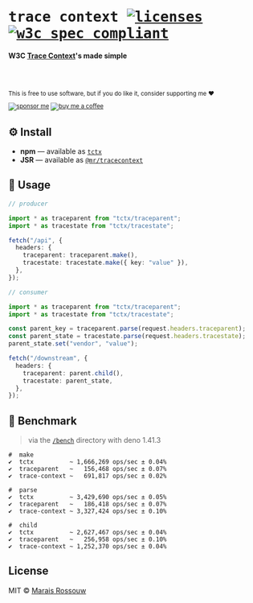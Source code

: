 <div align="left">

<samp>

# trace context [![licenses](https://licenses.dev/b/npm/tctx?style=dark)](https://licenses.dev/npm/tctx) [![w3c spec compliant](https://badgen.net/static/w3c%20spec%20compliant/✓?color=black)](https://w3c.github.io/trace-context/)

</samp>

**W3C [Trace Context](https://w3c.github.io/trace-context/)'s made simple**

<br>
<br>

<sup>

This is free to use software, but if you do like it, consider supporting me ❤️

[![sponsor me](https://badgen.net/badge/icon/sponsor?icon=github&label&color=gray)](https://github.com/sponsors/maraisr)
[![buy me a coffee](https://badgen.net/badge/icon/buymeacoffee?icon=buymeacoffee&label&color=gray)](https://www.buymeacoffee.com/marais)

</sup>

</div>

## ⚙️ Install

- **npm** — available as [`tctx`](https://www.npmjs.com/package/tctx)
- **JSR** — available as [`@mr/tracecontext`](https://jsr.io/@mr/tracecontext)

## 🚀 Usage

```ts
// producer

import * as traceparent from "tctx/traceparent";
import * as tracestate from "tctx/tracestate";

fetch("/api", {
  headers: {
    traceparent: traceparent.make(),
    tracestate: tracestate.make({ key: "value" }),
  },
});

// consumer

import * as traceparent from "tctx/traceparent";
import * as tracestate from "tctx/tracestate";

const parent_key = traceparent.parse(request.headers.traceparent);
const parent_state = tracestate.parse(request.headers.tracestate);
parent_state.set("vendor", "value");

fetch("/downstream", {
  headers: {
    traceparent: parent.child(),
    tracestate: parent_state,
  },
});
```

## 💨 Benchmark

> via the [`/bench`](/bench) directory with deno 1.41.3

```
#  make
✔  tctx          ~ 1,666,269 ops/sec ± 0.04%
✔  traceparent   ~   156,468 ops/sec ± 0.07%
✔  trace-context ~   691,817 ops/sec ± 0.02%

#  parse
✔  tctx          ~ 3,429,690 ops/sec ± 0.05%
✔  traceparent   ~   186,418 ops/sec ± 0.07%
✔  trace-context ~ 3,327,424 ops/sec ± 0.10%

#  child
✔  tctx          ~ 2,627,467 ops/sec ± 0.04%
✔  traceparent   ~   256,958 ops/sec ± 0.10%
✔  trace-context ~ 1,252,370 ops/sec ± 0.04%
```

## License

MIT © [Marais Rossouw](https://marais.io)
